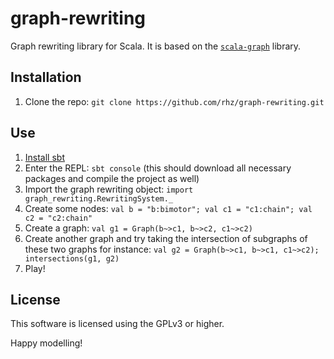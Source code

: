 graph-rewriting
===============

Graph rewriting library for Scala. It is based on the [`scala-graph`](https://github.com/scala-graph/scala-graph) library.

Installation
------------

1. Clone the repo: `git clone https://github.com/rhz/graph-rewriting.git`

Use
---

1. [Install sbt](http://www.scala-sbt.org/release/docs/Getting-Started/Setup.html#installing-sbt)
2. Enter the REPL: `sbt console` (this should download all necessary packages and compile the project as well)
3. Import the graph rewriting object: `import graph_rewriting.RewritingSystem._`
4. Create some nodes: `val b = "b:bimotor"; val c1 = "c1:chain"; val c2 = "c2:chain"`
5. Create a graph: `val g1 = Graph(b~>c1, b~>c2, c1~>c2)`
6. Create another graph and try taking the intersection of subgraphs of these two graphs for instance: `val g2 = Graph(b~>c1, b~>c1, c1~>c2); intersections(g1, g2)`
7. Play!

License
-------

This software is licensed using the GPLv3 or higher.

Happy modelling!
